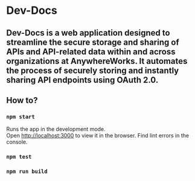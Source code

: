 # Dev-Docs
## Dev-Docs is a web application designed to streamline the secure storage and sharing of APIs and API-related data within and across organizations at AnywhereWorks. It automates the process of securely storing and instantly sharing API endpoints using OAuth 2.0.


## How to?
### `npm start`

Runs the app in the development mode.<br>
Open [http://localhost:3000](http://localhost:3000) to view it in the browser.
Find lint errors in the console.

### `npm test`
### `npm run build`
